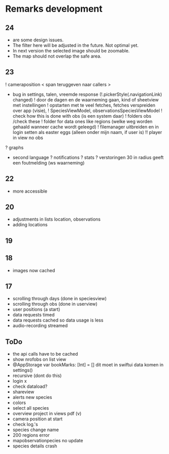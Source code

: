 # Remarks development

## 24
- are some design issues.
- The filter here will be adjusted in the future. Not optimal yet.
- In next version the selected image should be zoomable.
- The map should not overlap the safe area.

## 23
! cameraposition < span teruggeven naar callers >
- bug in settings, talen, vreemde response (!.pickerStyle(.navigationLink) changed)
! door de dagen en de waarneming gaan, kind of sheetview met instellingen
! opstarten met te veel fetches, fetches verspreiden over app (visie), 
    ! SpeciesViewModel, observationsSpeciesViewModel
    ! check how this is done with obs (is een system daar)
! folders obs /check these
! folder for data ones like regions (welke weg worden gehaald wanneer cache wordt geleegd)
! filemanager uitbreiden en in login setten als easter eggs (alleen onder mijn naam, if user is)
!! player in view no obs

? graphs
- second language
? notifications
? stats
? verstoringen 30 in radius geeft een foutmelding (ws waarneming)

## 22
- more accessible

## 20
- adjustments in lists location, observations
- adding locations

## 19

## 18
+ images now cached

## 17
+ scrolling through days (done in speciesview)
+ scrolling through obs (done in userview)
+ user positions (a start)
+ data requests timed 
+ data requests cached so data usage is less
+ audio-recording streamed

## ToDo

- the api calls have to be cached
- show nrofobs on list view
- @AppStorage var bookMarks: [Int] = [] dit moet in swiftui data komen in settings()
- recursive (dont do this)
- login x
- check dataload?
- shareview
- alerts new species
- colors
- select all species
- overview project in views pdf (v)
- camera position at start
- check log.'s
- species change name
- 200 regions error
- mapobservationpecies no update
- species details crash
